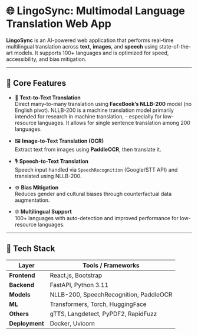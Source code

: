 # 🌐 LingoSync: Multimodal Language Translation Web App

**LingoSync** is an AI-powered web application that performs real-time multilingual translation across **text**, **images**, and **speech** using state-of-the-art models. It supports 100+ languages and is optimized for speed, accessibility, and bias mitigation.

---

## 🚀 Core Features

- 📝 **Text-to-Text Translation**  
  Direct many-to-many translation using **FaceBook’s NLLB-200** model (no English pivot).
  NLLB-200 is a machine translation model primarily intended for research in machine translation, - especially for low-resource languages.
  It allows for single sentence translation among 200 languages.

- 🖼️ **Image-to-Text Translation (OCR)**  
  Extract text from images using **PaddleOCR**, then translate it.

- 🎙️ **Speech-to-Text Translation**  
  Speech input handled via `SpeechRecognition` (Google/STT API) and translated using NLLB-200.

- ⚙️ **Bias Mitigation**  
  Reduces gender and cultural biases through counterfactual data augmentation.

- 🌐 **Multilingual Support**  
  100+ languages with auto-detection and improved performance for low-resource languages.

---

## 🧠 Tech Stack

| Layer        | Tools / Frameworks |
|--------------|---------------------|
| **Frontend** | React.js, Bootstrap |
| **Backend**  | FastAPI, Python 3.11 |
| **Models**   | NLLB-200, SpeechRecognition, PaddleOCR |
| **ML**       | Transformers, Torch, HuggingFace |
| **Others**   | gTTS, Langdetect, PyPDF2, RapidFuzz |
| **Deployment** | Docker, Uvicorn |
